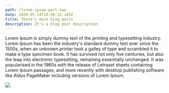 ```yaml
---
path: /lorem-ipsum-part-two
date: 2020-05-24T18:50:12.145Z
title: There's more blog posts
description: It's a blog post description
---
```

Lorem Ipsum is simply dummy text of the printing and typesetting industry. Lorem Ipsum has been the industry's standard dummy text ever since the 1500s, when an unknown printer took a galley of type and scrambled it to make a type specimen book. It has survived not only five centuries, but also the leap into electronic typesetting, remaining essentially unchanged. It was popularised in the 1960s with the release of Letraset sheets containing Lorem Ipsum passages, and more recently with desktop publishing software like Aldus PageMaker including versions of Lorem Ipsum.




![](https://portfolio-with-cms.netlify.app/assets/ska%CC%88rmavbild-2020-05-26-kl.-22.21.19.png)